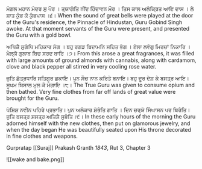 ਮੰਗਲ ਮਹਾਨ ਮੰਦਰ ਸੁ ਪੌਰ । ਤ੍ਯਾਗੰਤਿ ਨੀਂਦ ਹਿੰਦਾਵਨ ਮੌਰ । 
ਤਿਸ ਕਾਲ ਅਲੰਕ੍ਰਿਤ ਆਇ ਦਾਸ । ਲੇ ਸ਼ਾਤ ਕੁੰਭ ਕੋ ਕੁੰਭਪਾਸ ।੬।
When the sound of great bells were played at the door of the Guru's residence, the Pinnacle of Hindustan, Guru Gobind Singh awoke. At that moment servants of the Guru were present, and presented the Guru with a gold bowl.

ਅਧਿਕੈ ਸੁਗੰਧਿ ਮਹਿਕਾਰ ਸੰਗ । ਬਹੁ ਰਗੜ ਬਿਦਾਮਨਿ ਸਹਿਤ ਭੰਗ । 
ਏਲਾ ਲਵੰਗੁ ਮਿਰਚਾਂ ਨਿਕਾਰਿ । ਮੇਲ੍ਯੋ ਗੁਲਾਬ ਬਿਚ ਸਰਦ ਬਾਰਿ ।੭।
From this arose a great fragrances, it was filled with large amounts of ground almonds with cannabis, along with cardamom, clove and black pepper all stirred in very cooling rose water.

ਜੁਤਿ ਛੱਤ੍ਰਧਾਰਿ ਸਤਿਗੁਰ ਛਕਾਇ। ਪੁਨ ਸੌਚ ਨਾਨ ਕਰਿਤੇ ਬਨਾਇ। 
ਬਹੁ ਦੂਰ ਦੇਸ਼ ਕੇ ਬਸਤ੍ਰ ਆਇ। ਸੂਖਮ ਬਿਸਾਲ ਮੁਲ ਕੋ ਮੰਗਾਇ ।੮।
The True Guru was given to consume opium and then bathed. Very fine clothes from far off lands of great value were brought for the Guru.

ਪੋਸ਼ਿਸ਼ ਨਵੀਨ ਪਹਿਰੇ ਪ੍ਰਭਾਤਿ। ਪੁਨ ਅਲੰਕਾਰ ਸ਼ੋਭੰਤਿ ਗਾਤਿ । 
ਦਿਨ ਚਰ੍ਯੋ ਸਿੰਘਾਸਨ ਪਰ ਥਿਰੰਤਿ। ਜੁਤਿ ਬਸਤ੍ਰ ਸ਼ਸਤ੍ਰ ਅਤਿਸ਼ੈ ਸੁਭੰਤਿ।੯।
In these early hours of the morning the Guru adorned himself with the new clothes, then put on glamorous jewelry, and when the day began He was beautifully seated upon His throne decorated in fine clothes and weapons.

Gurpratap [[Suraj]] Prakash Granth *1843*, Rut 3, Chapter 3

![[wake and bake.png]]